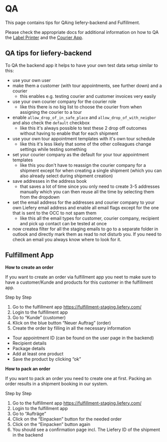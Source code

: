 # QA

This page contains tips for QAing liefery-backend and Fulfillment.

Please check the appropriate docs for additional information on how to QA the [Label Printer](https://github.com/liefery/don-t-panic/blob/master/docs/how_to_qa_the_label_printer.md) and the [Courier App](https://github.com/liefery/don-t-panic/blob/master/docs/how_to_qa_the_courier_app.md).

## QA tips for liefery-backend

To QA the backend app it helps to have your own test data setup similar to this:

* use your own user
* make them a customer (with tour appointments, see further down) and a courier
  * this enables e.g. testing courier and customer invoices very easily
* use your own courier company for the courier role
  * like this there is no big list to choose the courier from when assigning the courier to a tour
* enable `allow_drop_of_in_safe_place` and `allow_drop_of_with_neigbor` and also check the `default` checkbox
  * like this it's always possible to test these 2 drop off outcomes without having to enable that for each shipment
* use your own tour appointment templates with it's own tour schedule
  * like this it's less likely that some of the other colleagues change settings while testing something
* set your courier company as the default for your tour appointment templates
  * like this you don't have to reassign the courier company for a shipment except for when creating a single shipment
    (which you can also already select during shipment creation)
* save addresses in the address book
  * that saves a lot of time since you only need to create 3-5 addresses manually which you can then reuse all the
    time by selecting them from the dropdown
* set the email address for the addresses and courier company to your own Liefery email address and enable all
  email flags except for the one that is sent to the OCC to not spam them
  * like this all the email types for customer, courier company, recipient and pick up contact can be tested at once
* now createa filter for all the staging emails to go to a separate folder in outlook and directly mark them as read
  to not disturb you. If you need to check an email you always know where to look for it.

## Fulfillment App

**How to create an order**

If you want to create an order via fulfillment app you neet to make sure to have a customer/Kunde and products for this customer in the fulfillment app.

Step by Step

1. Go to the fulfillment app https://fulfillment-staging.liefery.com/
2. Login to the fulfillment app
3. Go to “Kunde” (customer)
3. Klick on the blue button “Neuer Auftrag” (order)
4. Create the order by filling in all the necessary information
  * Tour appointment ID (can be found on the user page in the backend)
  * Recipient details
  * Package details
  * Add at least one product
  * Save the product by clicking “ok”

**How to pack an order**

If you want to pack an order you need to create one at first. Packing an order results in a shipment booking in our system.

Step by Step

1. Go to the fulfillment app https://fulfillment-staging.liefery.com/
2. Login to the fulfillment app
3. Go to “Aufträge”
4. Click on the “Einpacken” button for the needed order
5. Click on the “Einpacken” button again
6. You should see a confirmation page incl. The Liefery ID of the shipment in the backend
